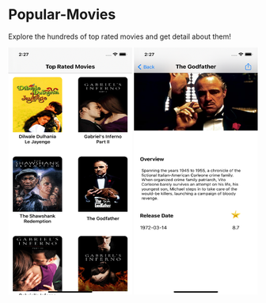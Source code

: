 # Popular-Movies

Explore the hundreds of top rated movies and get detail about them!

<p float="left">
<img src="images/screenshot1.png" width="250" height="500">
<img src="images/screenshot2.png" width="250" height="500">
</p>
